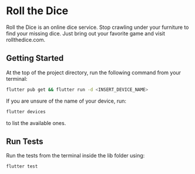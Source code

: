 # Roll the Dice

Roll the Dice is an online dice service. Stop crawling under your furniture to find your missing dice. Just bring out your favorite game and visit rollthedice.com.

## Getting Started

At the top of the project directory, run the following command from your terminal:

```bash
flutter pub get && flutter run -d <INSERT_DEVICE_NAME>
```

If you are unsure of the name of your device, run:

```bash
flutter devices
```

to list the available ones. 

## Run Tests

Run the tests from the terminal inside the lib folder using:

```bash
flutter test
```
